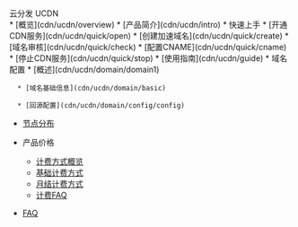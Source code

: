 <div class="sidebar_title icon__ucdn"> 云分发 UCDN</div>
* [概览](cdn/ucdn/overview)    
* [产品简介](cdn/ucdn/intro)    
* 快速上手    
    * [开通CDN服务](cdn/ucdn/quick/open)
    * [创建加速域名](cdn/ucdn/quick/create)
    * [域名审核](cdn/ucdn/quick/check)
    * [配置CNAME](cdn/ucdn/quick/cname)
    * [停止CDN服务](cdn/ucdn/quick/stop)       
* [使用指南](cdn/ucdn/guide)
    * 域名配置
      * [概述](cdn/ucdn/domain/domain1)
      
      * [域名基础信息](cdn/ucdn/domain/basic)
      
      * [回源配置](cdn/ucdn/domain/config/config)
      
        
* [节点分布](cdn/ucdn/node)   
* 产品价格    
    * [计费方式概览](cdn/ucdn/charge/type)
    * [基础计费方式](cdn/ucdn/charge/flowday)
    * [月结计费方式](cdn/ucdn/charge/month)
    * [计费FAQ](cdn/ucdn/charge/faq)	
* [FAQ](cdn/ucdn/faq)
  
  ​    


​    

